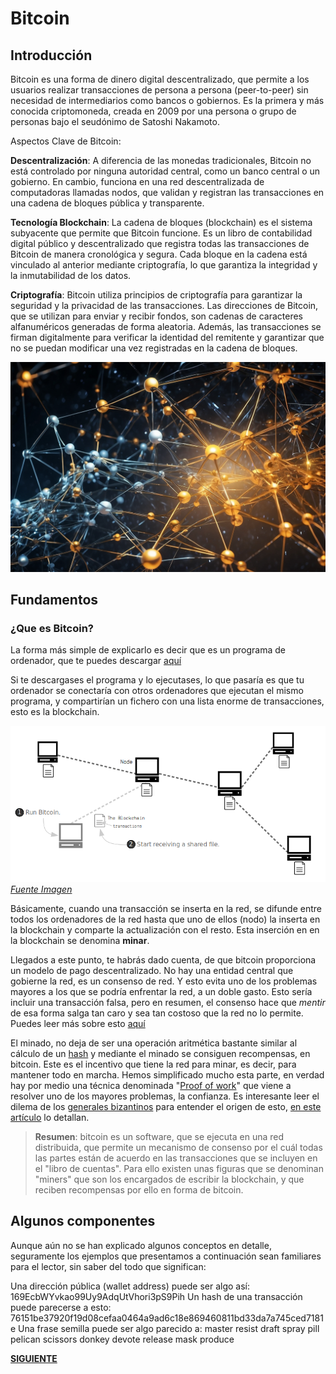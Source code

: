# Bitcoin

## Introducción

Bitcoin es una forma de dinero digital descentralizado, que permite a los usuarios realizar transacciones de persona a persona (peer-to-peer) sin necesidad de intermediarios como bancos o gobiernos. Es la primera y más conocida criptomoneda, creada en 2009 por una persona o grupo de personas bajo el seudónimo de Satoshi Nakamoto.

Aspectos Clave de Bitcoin:

**Descentralización**: A diferencia de las monedas tradicionales, Bitcoin no está controlado por ninguna autoridad central, como un banco central o un gobierno. En cambio, funciona en una red descentralizada de computadoras llamadas nodos, que validan y registran las transacciones en una cadena de bloques pública y transparente.

**Tecnología Blockchain**: La cadena de bloques (blockchain) es el sistema subyacente que permite que Bitcoin funcione. Es un libro de contabilidad digital público y descentralizado que registra todas las transacciones de Bitcoin de manera cronológica y segura. Cada bloque en la cadena está vinculado al anterior mediante criptografía, lo que garantiza la integridad y la inmutabilidad de los datos.

**Criptografía**: Bitcoin utiliza principios de criptografía para garantizar la seguridad y la privacidad de las transacciones. Las direcciones de Bitcoin, que se utilizan para enviar y recibir fondos, son cadenas de caracteres alfanuméricos generadas de forma aleatoria. Además, las transacciones se firman digitalmente para verificar la identidad del remitente y garantizar que no se puedan modificar una vez registradas en la cadena de bloques.

![bitcoinnetwork](/images/dos.png)

## Fundamentos

### ¿Que es Bitcoin?

La forma más simple de explicarlo es decir que es un programa de ordenador, que te puedes descargar [aquí](https://bitcoin.org/en/download)

Si te descargases el programa y lo ejecutases, lo que pasaría es que tu ordenador se conectaría con otros ordenadores que ejecutan el mismo programa, y compartirían un fichero con una lista enorme de transacciones, esto es la blockchain.

![Red de bitcoin](/images/1_2_network.png)
*[Fuente Imagen](https://learnmeabitcoin.com/)*

Básicamente, cuando una transacción se inserta en la red, se difunde entre todos los ordenadores de la red hasta que uno de ellos (nodo) la inserta en la blockchain y comparte la actualización con el resto. Esta inserción en en la blockchain se denomina **minar**. 

Llegados a este punto, te habrás dado cuenta, de que bitcoin proporciona un modelo de pago descentralizado. No hay una entidad central que gobierne la red, es un consenso de red. Y esto evita uno de los problemas mayores a los que se podría enfrentar la red, a un doble gasto. Esto sería incluir una transacción falsa, pero en resumen, el consenso hace que *mentir* de esa forma salga tan caro y sea tan costoso que la red no lo permite. Puedes leer más sobre esto [aquí](https://river.com/learn/how-bitcoin-solves-the-double-spend-problem/)


El minado, no deja de ser una operación aritmética bastante similar al cálculo de un [hash](https://learnmeabitcoin.com/technical/cryptography/hash-function/) y mediante el minado se consiguen recompensas, en bitcoin. Este es el incentivo que tiene la red para minar, es decir, para mantener todo en marcha. Hemos simplificado mucho esta parte, en verdad hay por medio una técnica denominada "[Proof of work](https://academy.bit2me.com/que-es-proof-of-work-pow/)" que viene a resolver uno de los mayores problemas, la confianza. Es interesante leer el dilema de los [generales bizantinos](https://www.microsoft.com/en-us/research/uploads/prod/2016/12/The-Byzantine-Generals-Problem.pdf) para entender el origen de esto, [en este artículo](https://academy.binance.com/es/articles/byzantine-fault-tolerance-explained) lo detallan.

> **Resumen**: bitcoin es un software, que se ejecuta en una red distribuida, que permite un mecanismo de consenso por el cuál todas las partes están de acuerdo en las transacciones que se incluyen en el "libro de cuentas". Para ello existen unas figuras que se denominan "miners" que son los encargados de escribir la blockchain, y que reciben recompensas por ello en forma de bitcoin.

## Algunos componentes

Aunque aún no se han explicado algunos conceptos en detalle, seguramente los ejemplos que presentamos a continuación sean familiares para el lector, sin saber del todo que significan:

Una dirección pública (wallet address) puede ser algo así: 169EcbWYvkao99Uy9AdqUtVhori3pS9Pih
Un hash de una transacción puede parecerse a esto:  76151be37920f19d08cefaa0464a9ad6c18e869460811bd33da7a745ced7181e 
Una frase semilla puede ser algo parecido a: master resist draft spray pill pelican scissors donkey devote release mask produce


[**SIGUIENTE**](/data/bitcoin_02.md)

